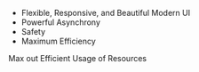 

- Flexible, Responsive, and Beautiful Modern UI
- Powerful Asynchrony
- Safety
- Maximum Efficiency





Max out Efficient Usage of Resources